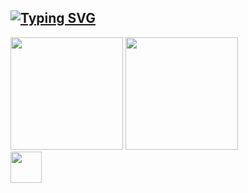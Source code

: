 ## [![Typing SVG](https://readme-typing-svg.demolab.com?font=Fira+Code&pause=1000&color=256097&random=true&width=435&lines=%F0%9F%8C%B1+I%E2%80%99m+currently+learning+ABAP)](https://git.io/typing-svg)
<div>
  <a href="https://github.com/Ma57erRF"></a>
  <img height="180em" src="https://github-readme-stats.vercel.app/api?username=Ma57erRF&show_icons=true&theme=tokyonight&include_all_commits=true&count_private=true"/>
  <img height="180em" src="https://github-readme-stats.vercel.app/api/top-langs/?username=Ma57erRF&layout=compact&langs_count=16&theme=tokyonight"/>
</div>


<div>
  <a href="https://nextjs.org/" target="_blank" rel="noopener noreferrer"><img height="50em" src="https://external-content.duckduckgo.com/iu/?u=https%3A%2F%2Fwww.pinclipart.com%2Fpicdir%2Fmiddle%2F336-3364809_sap-abap-developer-jobdev-guru-rh-jobdev-guru.png&f=1&nofb=1&ipt=cce5fa0d89ddac36f054ee6cd051b3378b05bda3f4441dcf4501d19d9e2defa5&ipo=images"/></a>
</div>
  <!--
  <a href="https://nodejs.org/en" target="_blank" rel="noopener noreferrer"><img height="50em" src="https://cdn.jsdelivr.net/gh/devicons/devicon@latest/icons/nodejs/nodejs-original.svg" /></a>
  <a href="https://react.dev/" target="_blank" rel="noopener noreferrer"><img height="50em" src="https://cdn.jsdelivr.net/gh/devicons/devicon@latest/icons/react/react-original-wordmark.svg" /></a>
  <a href="https://www.typescriptlang.org/" target="_blank" rel="noopener noreferrer"><img height="50em" src="https://cdn.jsdelivr.net/gh/devicons/devicon@latest/icons/typescript/typescript-plain.svg" /></a>
  <a href="https://vuejs.org/" target="_blank" rel="noopener noreferrer"><img height="50em" src="https://cdn.jsdelivr.net/gh/devicons/devicon@latest/icons/vuejs/vuejs-original-wordmark.svg" /></a>
  <a href="https://www.w3schools.com/js/" target="_blank" rel="noopener noreferrer"><img height="50em" src="https://cdn.jsdelivr.net/gh/devicons/devicon@latest/icons/javascript/javascript-plain.svg" /></a>
  <a href="https://www.php.net/" target="_blank" rel="noopener noreferrer"><img height="50em" src="https://cdn.jsdelivr.net/gh/devicons/devicon@latest/icons/php/php-plain.svg" /></a>
  <a href="https://www.postgresql.org/" target="_blank" rel="noopener noreferrer"><img height="50em" src="https://cdn.jsdelivr.net/gh/devicons/devicon@latest/icons/postgresql/postgresql-plain-wordmark.svg" /></a>
</div>
<!--
**Ma57erRF/Ma57erRF** is a ✨ _special_ ✨ repository because its `README.md` (this file) appears on your GitHub profile.

Here are some ideas to get you started:

- 🔭 I’m currently working on ...
- 🌱 I’m currently learning ...
- 👯 I’m looking to collaborate on ...
- 🤔 I’m looking for help with ...
- 💬 Ask me about ...
- 📫 How to reach me: ...
- 😄 Pronouns: ...
- ⚡ Fun fact: ...
-->
